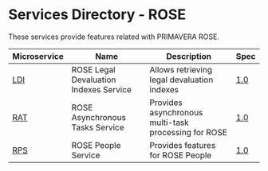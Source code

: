 # Services Directory - ROSE

These services provide features related with PRIMAVERA ROSE.

| Microservice | Name | Description | Spec |
| - | - | - | - |
| [LDI](./ldi.md) | ROSE Legal Devaluation Indexes Service | Allows retrieving legal devaluation indexes | [1.0](./specs/ldi-spec-1.0.md) |
| [RAT](./rat.md) | ROSE Asynchronous Tasks Service | Provides asynchronous multi-task processing for ROSE | [1.0](./specs/rat-spec-1.0.md) |
| [RPS](./rps.md) | ROSE People Service | Provides features for ROSE People | [1.0](./specs/rps-spec-1.0.md) |

